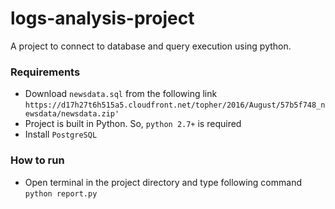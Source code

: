 # logs-analysis-project
A  project to connect to database and query execution using python.

### Requirements
- Download `newsdata.sql` from the following link
`https://d17h27t6h515a5.cloudfront.net/topher/2016/August/57b5f748_newsdata/newsdata.zip'`
- Project is built in Python. So, `python 2.7+` is required
- Install `PostgreSQL`

### How to run
- Open terminal in the project directory and type following command
`python report.py`